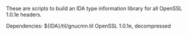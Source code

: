 These are scripts to build an IDA type information library for all OpenSSL 1.0.1e headers.

Dependencies:
  ${IDA}/til/gnucmn.til
  OpenSSL 1.0.1e, decompressed
